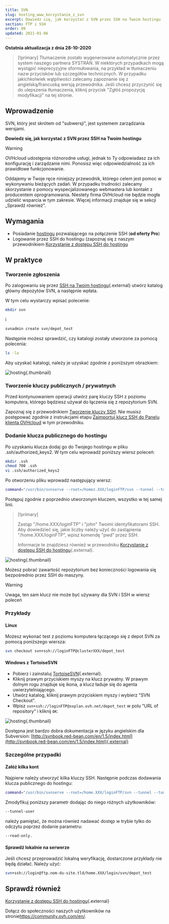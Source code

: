 ```yaml
---
title: SVN
slug: hosting_www_korzystanie_z_svn
excerpt: Dowiedz się, jak korzystać z SVN przez SSH na Twoim hostingu
section: FTP i SSH
order: 09
updated: 2021-01-06
---
```


**Ostatnia aktualizacja z dnia 28-10-2020**

> [!primary]
> Tłumaczenie zostało wygenerowane automatycznie przez system naszego partnera SYSTRAN. W niektórych przypadkach mogą wystąpić nieprecyzyjne sformułowania, na przykład w tłumaczeniu nazw przycisków lub szczegółów technicznych. W przypadku jakichkolwiek wątpliwości zalecamy zapoznanie się z angielską/francuską wersją przewodnika. Jeśli chcesz przyczynić się do ulepszenia tłumaczenia, kliknij przycisk "Zgłóś propozycję modyfikacji" na tej stronie.
> 

## Wprowadzenie 

SVN, który jest skrótem od "subwersji", jest systemem zarządzania wersjami. 

**Dowiedz się, jak korzystać z SVN przez SSH na Twoim hostingu**

> [!warning]
>
> OVHcloud udostępnia różnorodne usługi, jednak to Ty odpowiadasz za ich konfigurację i zarządzanie nimi. Ponosisz więc odpowiedzialność za ich prawidłowe funkcjonowanie.
> 
> Oddajemy w Twoje ręce niniejszy przewodnik, którego celem jest pomoc w wykonywaniu bieżących zadań. W przypadku trudności zalecamy skorzystanie z pomocy wyspecjalizowanego webmastera lub kontakt z producentem oprogramowania. Niestety firma OVHcloud nie będzie mogła udzielić wsparcia w tym zakresie. Więcej informacji znajduje się w sekcji „Sprawdź również”.
> 

## Wymagania

- Posiadanie [hostingu](https://www.ovhcloud.com/pl/web-hosting/) pozwalającego na połączenie SSH (**od oferty Pro**)
- Logowanie przez SSH do hostingu (zapoznaj się z naszym przewodnikiem [Korzystanie z dostępu SSH do hostingu](../hosting_www_ssh_na_hostingu/)

## W praktyce

### Tworzenie zgłoszenia

Po zalogowaniu się przez [SSH na Twoim hostingu](../hosting_www_ssh_na_hostingu/){.external} utwórz katalog główny depozytów SVN, a następnie wpłata.

W tym celu wystarczy wpisać polecenie:

```bash
mkdir svn
```

i

```bash
svnadmin create svn/depot_test
```

Następnie możesz sprawdzić, czy katalogi zostały utworzone za pomocą polecenia:

```bash
ls -la
```

Aby uzyskać katalogi, należy je uzyskać zgodnie z poniższym obrazkiem:

![hosting](images/3078.png){.thumbnail}

### Tworzenie kluczy publicznych / prywatnych

Przed kontynuowaniem operacji utwórz parę kluczy SSH z poziomu komputera, którego będziesz używał do łączenia się z repozytorium SVN.

Zapoznaj się z przewodnikiem [Tworzenie kluczy SSH](https://docs.ovh.com/pl/public-cloud/tworzenie-kluczy-ssh/). Nie musisz postępować zgodnie z instrukcjami etapu [Zaimportuj klucz SSH do Panelu klienta OVHcloud](https://docs.ovh.com/pl/public-cloud/tworzenie-kluczy-ssh/#importowanie-klucza-ssh-do-panelu-klienta-ovhcloud) w tym przewodniku.

### Dodanie klucza publicznego do hostingu

Po uzyskaniu klucza dodaj go do Twojego hostingu w pliku .ssh/authorized_keys2. W tym celu wprowadź poniższy wiersz poleceń:

```bash
mkdir .ssh
chmod 700 .ssh
vi .ssh/authorized_keys2
```

Po otworzeniu pliku wprowadź następujący wiersz:

```bash
command="/usr/bin/svnserve --root=/homez.XXX/loginFTP/svn --tunnel --tunnel-user=john",no-port-forwarding,no-agent-forwarding,no-X11-forwarding,no-pty
```

Postępuj zgodnie z poprzednio utworzonym kluczem, wszystko w tej samej linii.

> [!primary]
>
> Zastąp "/home.XXX/loginFTP" i "john" Twoimi identyfikatorami SSH.
> Aby dowiedzieć się, jakie liczby należy użyć do zastąpienia "/home.XXX/loginFTP", wpisz komendę "pwd" przez SSH.
>
> Informacje te znajdziesz również w przewodniku [Korzystanie z dostępu SSH do hostingu](../hosting_www_ssh_na_hostingu/){.external}.
> 

![hosting](images/3080.png){.thumbnail}

Możesz pobrać zawartość repozytorium bez konieczności logowania się bezpośrednio przez SSH do maszyny.

> [!warning]
>
> Uwaga, ten sam klucz nie może być używany dla SVN i SSH w
> wiersz poleceń
> 

### Przykłady

#### Linux

Możesz wykonać test z poziomu komputera łączącego się z depot SVN za pomocą poniższego wiersza:

```bash
svn checkout svn+ssh://loginFTP@clusterXXX/depot_test
```

#### Windows z TortoiseSVN

- Pobierz i zainstaluj [TortoiseSVN](https://tortoisesvn.net/downloads.html){.external}.
- Kliknij prawym przyciskiem myszy na klucz prywatny. W prawym dolnym rogu znajduje się ikona, a klucz ładuje się do agenta uwierzytelniającego.
- Utwórz katalog, kliknij prawym przyciskiem myszy i wybierz "SVN Checkout". 
- Wpisz `svn+ssh://loginFTP@xxplan.ovh.net/depot_test` w polu "URL of repository" i kliknij `OK`:

![hosting](images/3081.png){.thumbnail}

Dostępna jest bardzo dobra dokumentacja w języku angielskim dla Subversion: [http://svnbook.red-bean.com/en/1.5/index.html](http://svnbook.red-bean.com/en/1.5/index.html){.external}

### Szczególne przypadki

#### Załóż kilka kont

Najpierw należy utworzyć kilka kluczy SSH. Następnie podczas dodawania klucza publicznego do hostingu:

```bash
command="/usr/bin/svnserve --root=/home.XXX/loginFTP/svn --tunnel --tunnel-user=marc",no-port-forwarding,no-agent-forwarding,no-X11-forwarding,no-pty
```

Zmodyfikuj poniższy parametr dodając do niego różnych użytkowników:

```bash
--tunnel-user
```

należy pamiętać, że można również nadawać dostęp w trybie tylko do odczytu poprzez dodanie parametru:

```bash
--read-only.
```

#### Sprawdź lokalnie na serwerze

Jeśli chcesz przeprowadzić lokalną weryfikację, dostarczone przykłady nie będą działać. Należy użyć:

```bash
svn+ssh://login@ftp.nom-du-site.tld/home.XXX/login/svn/depot_test
```

## Sprawdź również

[Korzystanie z dostępu SSH do hostingu](../hosting_www_ssh_na_hostingu/){.external}

Dołącz do społeczności naszych użytkowników na stronie<https://community.ovh.com/en/>.
